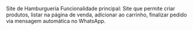 Site de Hamburgueria
Funcionalidade principal:
Site que permite criar produtos, listar na página de venda, adicionar ao carrinho, finalizar pedido via mensagem automática no WhatsApp.
